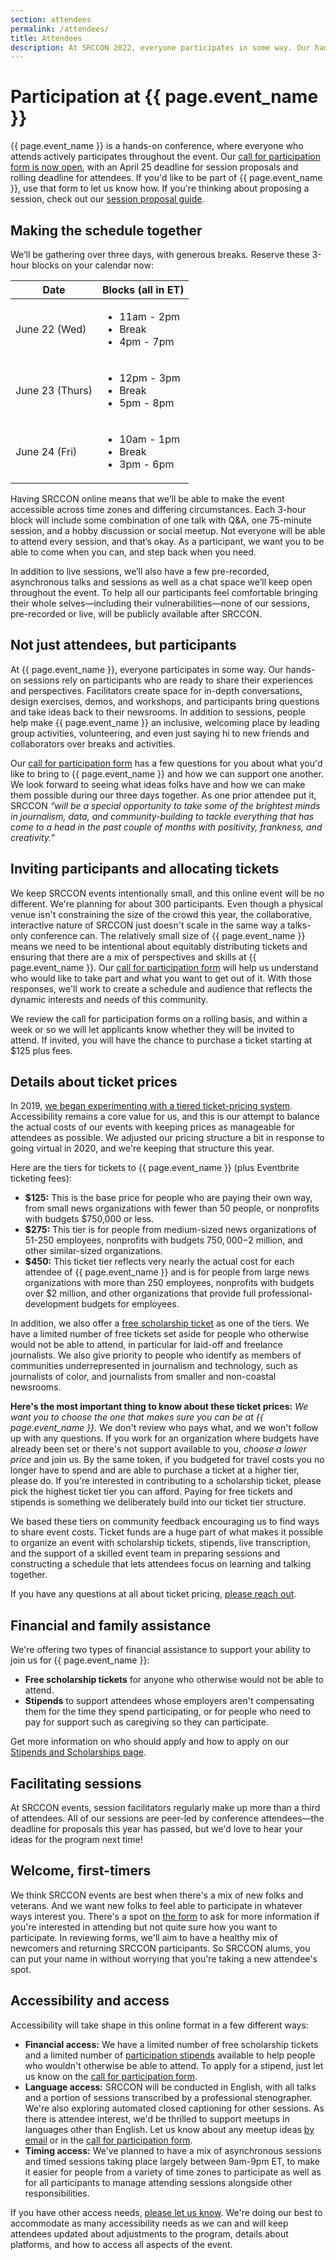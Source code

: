 ```yaml
---
section: attendees
permalink: /attendees/
title: Attendees
description: At SRCCON 2022, everyone participates in some way. Our hands-on sessions rely on participants who are ready to share their experiences and perspectives.
---
```


# Participation at {{ page.event_name }}

{{ page.event_name }} is a hands-on conference, where everyone who attends actively participates throughout the event. Our [call for participation form is now open](/participation/form), with an April 25 deadline for session proposals and rolling deadline for attendees. If you'd like to be part of {{ page.event_name }}, use that form to let us know how. If you're thinking about proposing a session, check out our [session proposal guide](/sessions/proposal-guide/).

## Making the schedule together

We’ll be gathering over three days, with generous breaks. Reserve these 3-hour blocks on your calendar now:

<table class="time-blocks">
  <thead>
    <th>Date</th>
    <th>Blocks (all in ET)</th>
  </thead>
  <tbody>
    <tr>
      <td>June 22 (Wed)</td>
      <td>
        <ul>
          <li>11am - 2pm</li>
          <li>Break</li>
          <li>4pm - 7pm</li>
        </ul>
      </td>
    </tr>
    <tr>
      <td>June 23 (Thurs)</td>
      <td>
        <ul>
          <li>12pm - 3pm</li>
          <li>Break</li>
          <li>5pm - 8pm</li>
        </ul>
      </td>
    </tr>
    <tr>
      <td>June 24 (Fri)</td>
      <td>
        <ul>
          <li>10am - 1pm</li>
          <li>Break</li>
          <li>3pm - 6pm</li>
        </ul>
      </td>
    </tr>
  </tbody>
</table>

Having SRCCON online means that we’ll be able to make the event accessible across time zones and differing circumstances. Each 3-hour block will include some combination of one talk with Q&A, one 75-minute session, and a hobby discussion or social meetup. Not everyone will be able to attend every session, and that’s okay. As a participant, we want you to be able to come when you can, and step back when you need.

In addition to live sessions, we’ll also have a few pre-recorded, asynchronous talks and sessions as well as a chat space we’ll keep open throughout the event. To help all our participants feel comfortable bringing their whole selves—including their vulnerabilities—none of our sessions, pre-recorded or live, will be publicly available after SRCCON.

## Not just attendees, but participants

At {{ page.event_name }}, everyone participates in some way. Our hands-on sessions rely on participants who are ready to share their experiences and perspectives. Facilitators create space for in-depth conversations, design exercises, demos, and workshops, and participants bring questions and take ideas back to their newsrooms. In addition to sessions, people help make {{ page.event_name }} an inclusive, welcoming place by leading group activities, volunteering, and even just saying hi to new friends and collaborators over breaks and activities.

Our [call for participation form](/participation/form) has a few questions for you about what you'd like to bring to {{ page.event_name }} and how we can support one another. We look forward to seeing what ideas folks have and how we can make them possible during our three days together. As one prior attendee put it, SRCCON _“will be a special opportunity to take some of the brightest minds in journalism, data, and community-building to tackle everything that has come to a head in the past couple of months with positivity, frankness, and creativity.”_

## Inviting participants and allocating tickets

We keep SRCCON events intentionally small, and this online event will be no different. We're planning for about 300 participants. Even though a physical venue isn't constraining the size of the crowd this year, the collaborative, interactive nature of SRCCON just doesn't scale in the same way a talks-only conference can. The relatively small size of {{ page.event_name }} means we need to be intentional about equitably distributing tickets and ensuring that there are a mix of perspectives and skills at {{ page.event_name }}. Our [call for participation form](/participation/form) will help us understand who would like to take part and what you want to get out of it. With those responses, we'll work to create a schedule and audience that reflects the dynamic interests and needs of this community.

We review the call for participation forms on a rolling basis, and within a week or so we will let applicants know whether they will be invited to attend. If invited, you will have the chance to purchase a ticket starting at $125 plus fees.

<span id="tickets"></span>

## Details about ticket prices

In 2019, [we began experimenting with a tiered ticket-pricing system](https://opennews.org/blog/srccon-2019-launch). Accessibility remains a core value for us, and this is our attempt to balance the actual costs of our events with keeping prices as manageable for attendees as possible. We adjusted our pricing structure a bit in response to going virtual in 2020, and we're keeping that structure this year.

Here are the tiers for tickets to {{ page.event_name }} (plus Eventbrite ticketing fees):

* **$125:** This is the base price for people who are paying their own way, from small news organizations with fewer than 50 people, or nonprofits with budgets $750,000 or less.
* **$275:** This tier is for people from medium-sized news organizations of 51-250 employees, nonprofits with budgets $750,000-$2 million, and other similar-sized organizations.
* **$450:** This ticket tier reflects very nearly the actual cost for each attendee of {{ page.event_name }} and is for people from large news organizations with more than 250 employees, nonprofits with budgets over $2 million, and other organizations that provide full professional-development budgets for employees.

In addition, we also offer a [free scholarship ticket](/scholarships) as one of the tiers. We have a limited number of free tickets set aside for people who otherwise would not be able to attend, in particular for laid-off and freelance journalists. We also give priority to people who identify as members of communities underrepresented in journalism and technology, such as journalists of color, and journalists from smaller and non-coastal newsrooms.

**Here's the most important thing to know about these ticket prices:** _We want you to choose the one that makes sure you can be at {{ page.event_name }}._ We don't review who pays what, and we won't follow up with any questions. If you work for an organization where budgets have already been set or there's not support available to you, _choose a lower price_ and join us. By the same token, if you budgeted for travel costs you no longer have to spend and are able to purchase a ticket at a higher tier, please do. If you're interested in contributing to a scholarship ticket, please pick the highest ticket tier you can afford. Paying for free tickets and stipends is something we deliberately build into our ticket tier structure. 

We based these tiers on community feedback encouraging us to find ways to share event costs. Ticket funds are a huge part of what makes it possible to organize an event with scholarship tickets, stipends, live transcription, and the support of a skilled event team in preparing sessions and constructing a schedule that lets attendees focus on learning and talking together.

If you have any questions at all about ticket pricing, [please reach out](mailto:srccon@opennews.org).

## Financial and family assistance

We're offering two types of financial assistance to support your ability to join us for {{ page.event_name }}:

* **Free scholarship tickets** for anyone who otherwise would not be able to attend.
* **Stipends** to support attendees whose employers aren't compensating them for the time they spend participating, or for people who need to pay for support such as caregiving so they can participate.

Get more information on who should apply and how to apply on our [Stipends and Scholarships page](/scholarships).

## Facilitating sessions

At SRCCON events, session facilitators regularly make up more than a third of attendees. All of our sessions are peer-led by conference attendees—the deadline for proposals this year has passed, but we'd love to hear your ideas for the program next time!

## Welcome, first-timers

We think SRCCON events are best when there's a mix of new folks and veterans. And we want new folks to feel able to participate in whatever ways interest you. There's a spot on [the form](/participation/form) to ask for more information if you're interested in attending but not quite sure how you want to participate. In reviewing forms, we'll aim to have a healthy mix of newcomers and returning SRCCON participants. So SRCCON alums, you can put your name in without worrying that you're taking a new attendee's spot.

## Accessibility and access

Accessibility will take shape in this online format in a few different ways:
 
 * **Financial access:** We have a limited number of free scholarship tickets and a limited number of [participation stipends](/scholarships) available to help people who wouldn't otherwise be able to attend. To apply for a stipend, just let us know on the [call for participation form](/participation/form). 
 * **Language access:** SRCCON will be conducted in English, with all talks and a portion of sessions transcribed by a professional stenographer. We're also exploring automated closed captioning for other sessions. As there is attendee interest, we'd be thrilled to support meetups in languages other than English. Let us know about any meetup ideas [by email](mailto:srccon@opennews.org) or in the [call for participation form](/participation/form).
 * **Timing access:** We've planned to have a mix of asynchronous sessions and timed sessions taking place largely between 9am-9pm ET, to make it easier for people from a variety of time zones to participate as well as for all participants to manage attending sessions alongside other responsibilities.
 
If you have other access needs, [please let us know](mailto:srccon@opennews.org). We're doing our best to accommodate as many accessibility needs as we can and will keep attendees updated about adjustments to the program, details about platforms, and how to access all aspects of the event.